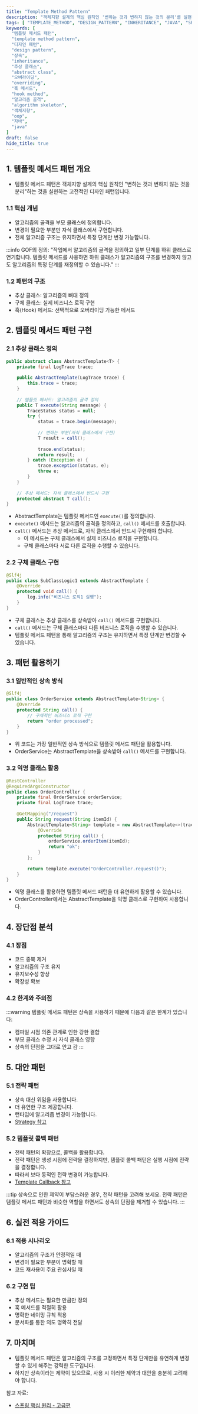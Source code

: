 ```yaml
---
title: "Template Method Pattern"
description: "객체지향 설계의 핵심 원칙인 '변하는 것과 변하지 않는 것의 분리'를 실현하는 템플릿 메서드 패턴을 상세히 다룹니다. 패턴의 개념, 구현 방법, 실전 활용 사례와 함께 장단점 분석을 통해 실무에서의 적절한 사용법을 알아봅니다."
tags: [ "TEMPLATE_METHOD", "DESIGN_PATTERN", "INHERITANCE", "JAVA", "SPRING", "BACKEND", "OOP" ]
keywords: [
  "템플릿 메서드 패턴",
  "template method pattern",
  "디자인 패턴",
  "design pattern",
  "상속",
  "inheritance",
  "추상 클래스",
  "abstract class",
  "오버라이딩",
  "overriding",
  "훅 메서드",
  "hook method",
  "알고리즘 골격",
  "algorithm skeleton",
  "객체지향",
  "oop",
  "자바",
  "java"
]
draft: false
hide_title: true
---
```


## 1. 템플릿 메서드 패턴 개요

- 템플릿 메서드 패턴은 객체지향 설계의 핵심 원칙인 "변하는 것과 변하지 않는 것을 분리"하는 것을 실현하는 고전적인 디자인 패턴입니다.

### 1.1 핵심 개념

- 알고리즘의 골격을 부모 클래스에 정의합니다.
- 변경이 필요한 부분만 자식 클래스에서 구현합니다.
- 전체 알고리즘 구조는 유지하면서 특정 단계만 변경 가능합니다.

:::info
GOF의 정의: "작업에서 알고리즘의 골격을 정의하고 일부 단계를 하위 클래스로 연기합니다. 템플릿 메서드를 사용하면 하위 클래스가 알고리즘의 구조를 변경하지 않고도 알고리즘의 특정 단계를 재정의할 수 있습니다."
:::

### 1.2 패턴의 구조

- 추상 클래스: 알고리즘의 뼈대 정의
- 구체 클래스: 실제 비즈니스 로직 구현
- 훅(Hook) 메서드: 선택적으로 오버라이딩 가능한 메서드

## 2. 템플릿 메서드 패턴 구현

### 2.1 추상 클래스 정의

```java
public abstract class AbstractTemplate<T> {
    private final LogTrace trace;
    
    public AbstractTemplate(LogTrace trace) {
        this.trace = trace;
    }
    
    // 템플릿 메서드: 알고리즘의 골격 정의
    public T execute(String message) {
        TraceStatus status = null;
        try {
            status = trace.begin(message);
            
            // 변하는 부분(자식 클래스에서 구현)
            T result = call();
            
            trace.end(status);
            return result;
        } catch (Exception e) {
            trace.exception(status, e);
            throw e;
        }
    }
    
    // 추상 메서드: 자식 클래스에서 반드시 구현
    protected abstract T call();
}
```

- AbstractTemplate는 템플릿 메서드인 `execute()`를 정의합니다.
- `execute()` 메서드는 알고리즘의 골격을 정의하고, `call()` 메서드를 호출합니다.
- `call()` 메서드는 추상 메서드로, 자식 클래스에서 반드시 구현해야 합니다.
	- 이 메서드는 구체 클래스에서 실제 비즈니스 로직을 구현합니다.
  - 구체 클래스마다 서로 다른 로직을 수행할 수 있습니다.

### 2.2 구체 클래스 구현

```java
@Slf4j
public class SubClassLogic1 extends AbstractTemplate {
    @Override
    protected void call() {
        log.info("비즈니스 로직1 실행");
    }
}
```

- 구체 클래스는 추상 클래스를 상속받아 `call()` 메서드를 구현합니다.
- `call()` 메서드는 구체 클래스마다 다른 비즈니스 로직을 수행할 수 있습니다.
- 템플릿 메서드 패턴을 통해 알고리즘의 구조는 유지하면서 특정 단계만 변경할 수 있습니다.

## 3. 패턴 활용하기

### 3.1 일반적인 상속 방식

```java
@Slf4j
public class OrderService extends AbstractTemplate<String> {
    @Override
    protected String call() {
        // 구체적인 비즈니스 로직 구현
        return "order processed";
    }
}
```

- 위 코드는 가장 일반적인 상속 방식으로 템플릿 메서드 패턴을 활용합니다.
- OrderService는 AbstractTemplate을 상속받아 `call()` 메서드를 구현합니다.


### 3.2 익명 클래스 활용

```java
@RestController
@RequiredArgsConstructor
public class OrderController {
    private final OrderService orderService;
    private final LogTrace trace;
    
    @GetMapping("/request")
    public String request(String itemId) {
        AbstractTemplate<String> template = new AbstractTemplate<>(trace) {
            @Override
            protected String call() {
                orderService.orderItem(itemId);
                return "ok";
            }
        };
        
        return template.execute("OrderController.request()");
    }
}
```

- 익명 클래스를 활용하면 템플릿 메서드 패턴을 더 유연하게 활용할 수 있습니다.
- OrderController에서는 AbstractTemplate을 익명 클래스로 구현하여 사용합니다.

## 4. 장단점 분석

### 4.1 장점

- 코드 중복 제거
- 알고리즘의 구조 유지
- 유지보수성 향상
- 확장성 확보

### 4.2 한계와 주의점

:::warning
템플릿 메서드 패턴은 상속을 사용하기 때문에 다음과 같은 한계가 있습니다:

- 컴파일 시점 의존 관계로 인한 강한 결합
- 부모 클래스 수정 시 자식 클래스 영향
- 상속의 단점을 그대로 안고 감
  :::

## 5. 대안 패턴

### 5.1 전략 패턴

- 상속 대신 위임을 사용합니다.
- 더 유연한 구조 제공합니다.
- 런타임에 알고리즘 변경이 가능합니다.
- [Strategy 참고](../Strategy/Strategy.md)

### 5.2 템플릿 콜백 패턴

- 전략 패턴의 확장으로, 콜백을 활용합니다.
- 전략 패턴은 생성 시점에 전략을 결정하지만, 템플릿 콜백 패턴은 실행 시점에 전략을 결정합니다.
- 따라서 보다 동적인 전략 변경이 가능합니다.
- [Template Callback 참고](../Template-Callback/Template-Callback.md)

:::tip
상속으로 인한 제약이 부담스러운 경우, 전략 패턴을 고려해 보세요. 전략 패턴은 템플릿 메서드 패턴과 비슷한 역할을 하면서도 상속의 단점을 제거할 수 있습니다.
:::

## 6. 실전 적용 가이드

### 6.1 적용 시나리오

- 알고리즘의 구조가 안정적일 때
- 변경이 필요한 부분이 명확할 때
- 코드 재사용이 주요 관심사일 때

### 6.2 구현 팁

- 추상 메서드는 필요한 만큼만 정의
- 훅 메서드를 적절히 활용
- 명확한 네이밍 규칙 적용
- 문서화를 통한 의도 명확히 전달

## 7. 마치며

- 템플릿 메서드 패턴은 알고리즘의 구조를 고정하면서 특정 단계만을 유연하게 변경할 수 있게 해주는 강력한 도구입니다. 
- 하지만 상속이라는 제약이 있으므로, 사용 시 이러한 제약과 대안을 충분히 고려해야 합니다.

참고 자료:

- [스프링 핵심 원리 - 고급편](https://www.inflearn.com/course/%EC%8A%A4%ED%94%84%EB%A7%81-%ED%95%B5%EC%8B%AC-%EC%9B%90%EB%A6%AC-%EA%B3%A0%EA%B8%89%ED%8E%B8/dashboard)